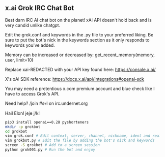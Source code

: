 ## x.ai Grok IRC Chat Bot
Best darn IRC AI chat bot on the planet! xAI API doesn't hold back and is very candid unlike chatgpt.

Edit the grok.conf and keywords in the .py file to your preferred liking. Be sure to put the bot's nick in the keywords section as it only responds to keywords you've added.

Memory can be increased or decreased by: get_recent_memory(memory, user, limit=10)

Replace xai-REDACTED with your API key found here: https://console.x.ai/

X's xAI SDK reference: https://docs.x.ai/api/integrations#openai-sdk

You may need a pretentious x.com premium account and blue check like I have to access Grok's API.

Need help? /join #s💀l on irc.undernet.org

Hail Elon! jeje j/k!

```bash
pip3 install openai==0.28 pyshorteners
mkdir -p grokbot
cd grokbot
vim grok.conf # Edit context, server, channel, nickname, ident and realname
vim grokbot.py # Edit the file by adding the bot's nick and keywords
screen -S grokbot # Add to a screen session
python grok001.py # Run the bot and enjoy
